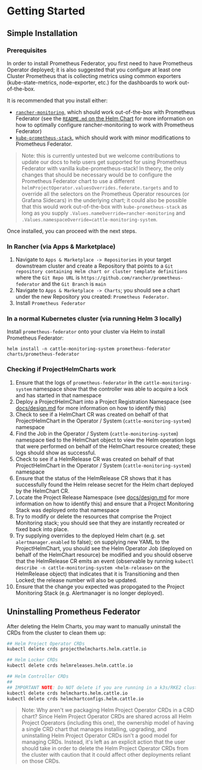 # Getting Started

## Simple Installation

### Prerequisites

In order to install Prometheus Federator, you first need to have Prometheus Operator deployed; it is also suggested that you configure at least one Cluster Prometheus that is collecting metrics using common exporters (kube-state-metrics, node-exporter, etc.) for the dashboards to work out-of-the-box.

It is recommended that you install either:
- [`rancher-monitoring`](https://rancher.com/docs/rancher/v2.6/en/monitoring-alerting/), which should work out-of-the-box with Prometheus Federator (see the [`README.md` on the Helm Chart](../packages/prometheus-federator/charts/README.md) for more information on how to optimally configure rancher-monitoring to work with Prometheus Federator)
- [`kube-prometheus-stack`](https://github.com/prometheus-community/helm-charts/tree/main/charts/kube-prometheus-stack), which should work with minor modifications to Prometheus Federator.
> Note: this is currently untested but we welcome contributions to update our docs to help users get supported for using Prometheus Federator with vanilla kube-prometheus-stack! In theory, the only changes that should be necessary would be to configure the Prometheus Federator chart to use a different `helmProjectOperator.valuesOverrides.federate.targets` and to override all the selectors on the Prometheus Operator resources (or Grafana Sidecars) in the underlying chart; it could also be possible that this would work out-of-the-box with `kube-prometheus-stack` as long as you supply `.Values.nameOverride=rancher-monitoring` and `.Values.namespaceOverride=cattle-monitoring-system`.

Once installed, you can proceed with the next steps.

### In Rancher (via Apps & Marketplace)

1. Navigate to `Apps & Marketplace -> Repositories` in your target downstream cluster and create a Repository that points to a `Git repository containing Helm chart or cluster template definitions` where the `Git Repo URL` is `https://github.com/rancher/prometheus-federator` and the `Git Branch` is `main`
2. Navigate to `Apps & Marketplace -> Charts`; you should see a chart under the new Repository you created: `Prometheus Federator`. 
3. Install `Prometheus Federator`

### In a normal Kubernetes cluster (via running Helm 3 locally)

Install `prometheus-federator` onto your cluster via Helm to install Prometheus Federator:

```
helm install -n cattle-monitoring-system prometheus-federator charts/prometheus-federator
```

### Checking if ProjectHelmCharts work

1. Ensure that the logs of `prometheus-federator` in the `cattle-monitoring-system` namespace show that the controller was able to acquire a lock and has started in that namespace
2. Deploy a ProjectHelmChart into a Project Registration Namespace (see [docs/design.md](docs/design.md) for more information on how to identify this)
3. Check to see if a HelmChart CR was created on behalf of that ProjectHelmChart in the Operator / System (`cattle-monitoring-system`) namespace
4. Find the Job in the Operator / System (`cattle-monitoring-system`) namespace tied to the HelmChart object to view the Helm operation logs that were performed on behalf of the HelmChart resource created; these logs should show as successful.
5. Check to see if a HelmRelease CR was created on behalf of that ProjectHelmChart in the Operator / System (`cattle-monitoring-system`) namespace
6. Ensure that the status of the HelmRelease CR shows that it has successfully found the Helm release secret for the Helm chart deployed by the HelmChart CR.
7. Locate the Project Release Namespace (see [docs/design.md](docs/design.md) for more information on how to identify this) and ensure that a Project Monitoring Stack was deployed onto that namespace
8. Try to modify or delete the resources that comprise the Project Monitoring stack; you should see that they are instantly recreated or fixed back into place.
9. Try supplying overrides to the deployed Helm chart (e.g. set `alertmanager.enabled` to false); on supplying new YAML to the ProjectHelmChart, you should see the Helm Operator Job (deployed on behalf of the HelmChart resource) be modified and you should observe that the HelmRelease CR emits an event (observable by running `kubectl describe -n cattle-monitoring-system <helm-release>` on the HelmRelease object) that indicates that it is Transitioning and then Locked; the release number will also be updated.
10. Ensure that the change you expected was propogated to the Project Monitoring Stack (e.g. Alertmanager is no longer deployed).

## Uninstalling Prometheus Federator

After deleting the Helm Charts, you may want to manually uninstall the CRDs from the cluster to clean them up:

```bash
## Helm Project Operator CRDs
kubectl delete crds projecthelmcharts.helm.cattle.io

## Helm Locker CRDs
kubectl delete crds helmreleases.helm.cattle.io

## Helm Controller CRDs
##
## IMPORTANT NOTE: Do NOT delete if you are running in a k3s/RKE2 cluster since these CRDs are used to also manage internal k8s components
kubectl delete crds helmcharts.helm.cattle.io
kubectl delete crds helmchartconfigs.helm.cattle.io
```

> Note: Why aren't we packaging Helm Project Operator CRDs in a CRD chart? Since Helm Project Operator CRDs are shared across all Helm Project Operators (including this one), the ownership model of having a single CRD chart that manages installing, upgrading, and uninstalling Helm Project Operator CRDs isn't a good model for managing CRDs. Instead, it's left as an explicit action that the user should take in order to delete the Helm Project Operator CRDs from the cluster with caution that it could affect other deployments reliant on those CRDs.